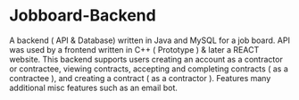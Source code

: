 # Jobboard-Backend
A backend ( API &amp; Database) written in Java and MySQL for a job board.
API was used by a frontend written in C++ ( Prototype ) & later a REACT website.
This backend supports users creating an account as a contractor or contractee, viewing contracts, accepting and completing contracts ( as a contractee ), and creating a contract ( as a contractor ). 
Features many additional misc features such as an email bot.

